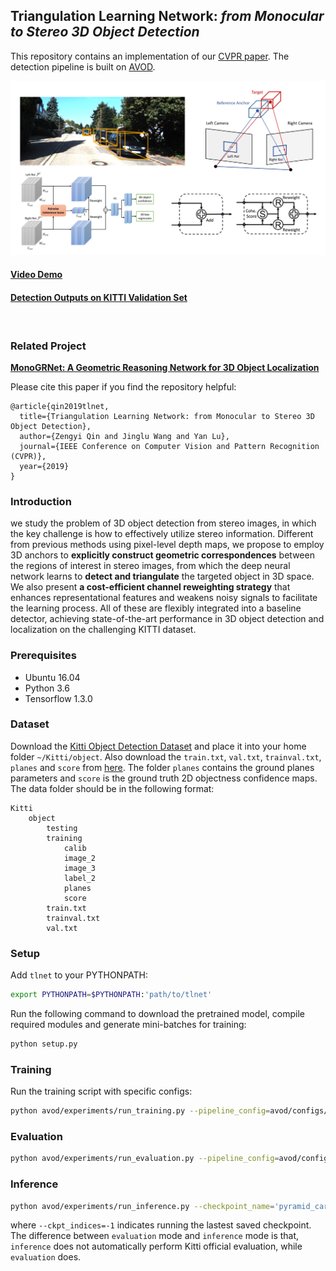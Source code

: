 ## Triangulation Learning Network: *from Monocular to Stereo 3D Object Detection*

This repository contains an implementation of our [CVPR paper](https://cloud.tsinghua.edu.cn/f/f288147f957f4f8eac75/?dl=1). The detection pipeline is built on [AVOD](https://github.com/kujason/avod).

[![Watch the video](network.png)](https://cloud.tsinghua.edu.cn/lib/d8a4a77b-82cb-42a9-bcf0-e1d9999aeffc/file/video_demo_TLNet.mp4)

#### [Video Demo](https://cloud.tsinghua.edu.cn/lib/d8a4a77b-82cb-42a9-bcf0-e1d9999aeffc/file/video_demo_TLNet.mp4)

#### [Detection Outputs on KITTI Validation Set](https://cloud.tsinghua.edu.cn/f/3ffac9edd66f4676a3d5/?dl=1)

<br/>

### Related Project
[**MonoGRNet: A Geometric Reasoning Network for 3D Object Localization**](https://github.com/Zengyi-Qin/MonoGRNet)

Please cite this paper if you find the repository helpful:
```
@article{qin2019tlnet, 
  title={Triangulation Learning Network: from Monocular to Stereo 3D Object Detection}, 
  author={Zengyi Qin and Jinglu Wang and Yan Lu},
  journal={IEEE Conference on Computer Vision and Pattern Recognition (CVPR)},
  year={2019}
}
```

### Introduction
we study the problem of 3D object detection from stereo images, in which the key challenge is how to effectively utilize stereo information. Different from previous methods using pixel-level depth maps, we propose to employ 3D anchors to **explicitly construct geometric correspondences** between the regions of interest in stereo images, from which the deep neural network learns to **detect and triangulate** the targeted object in 3D space. We also present **a cost-efficient channel reweighting strategy** that enhances representational features and weakens noisy signals to facilitate the learning process. All of these are flexibly integrated into a baseline detector, achieving state-of-the-art performance in 3D object detection and localization on the challenging KITTI dataset.

### Prerequisites
- Ubuntu 16.04
- Python 3.6
- Tensorflow 1.3.0 

### Dataset
Download the [Kitti Object Detection Dataset](http://www.cvlibs.net/datasets/kitti/eval_object.php?obj_benchmark=3d) and place it into your home folder `~/Kitti/object`. Also download the `train.txt`, `val.txt`, `trainval.txt`, `planes` and `score` from [here](https://cloud.tsinghua.edu.cn/f/af6ca62301df4f14a6e4/?dl=1). The folder `planes` contains the ground planes parameters and `score` is the ground truth 2D objectness confidence maps. The data folder should be in the following format:
```
Kitti
    object
        testing
        training
            calib
            image_2
            image_3
            label_2
            planes
            score
        train.txt
        trainval.txt
        val.txt
```

### Setup
Add `tlnet` to your PYTHONPATH:
```bash
export PYTHONPATH=$PYTHONPATH:'path/to/tlnet'
```
Run the following command to download the pretrained model, compile required modules and generate mini-batches for training:
```bash
python setup.py
```


### Training
Run the training script with specific configs:
```bash
python avod/experiments/run_training.py --pipeline_config=avod/configs/pyramid_cars_with_aug_example.config --data_split='train' --device=GPU_TO_USE
```

### Evaluation
```bash
python avod/experiments/run_evaluation.py --pipeline_config=avod/configs/pyramid_cars_with_aug_example.config --data_split='val' --device=GPU_TO_USE
```

### Inference

```bash
python avod/experiments/run_inference.py --checkpoint_name='pyramid_cars_with_aug_example' --data_split='val' --ckpt_indices=-1 --device=GPU_TO_USE
```
where `--ckpt_indices=-1` indicates running the lastest saved checkpoint. The difference between `evaluation` mode and `inference` mode is that, `inference` does not automatically perform Kitti official evaluation, while `evaluation` does.
